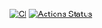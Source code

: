 [![CI](https://github.com/FreshinS/frontend-project-46/actions/workflows/main.yml/badge.svg)](https://github.com/FreshinS/frontend-project-46/actions/workflows/main.yml) [![Actions Status](https://github.com/FreshinS/frontend-project-46/actions/workflows/hexlet-check.yml/badge.svg)](https://github.com/FreshinS/frontend-project-46/actions)
